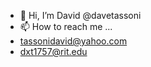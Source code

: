 - 👋 Hi, I’m David @davetassoni
- 📫 How to reach me ... 
- tassonidavid@yahoo.com
- dxt1757@rit.edu

<!---
BigDaveyT/BigDaveyT is a ✨ special ✨ repository because its `README.md` (this file) appears on your GitHub profile.
You can click the Preview link to take a look at your changes.
--->
